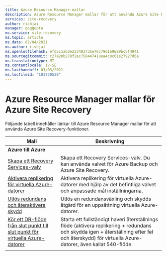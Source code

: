 ```yaml
---
title: Azure Resource Manager-mallar
description: Azure Resource Manager mallar för att använda Azure Site Recovery-funktioner.
services: site-recovery
author: rishjai
manager: gaggupta
ms.service: site-recovery
ms.topic: article
ms.date: 02/04/2021
ms.author: rishjai
ms.openlocfilehash: efd5c1ab3e23348373be76c79d1b9689bc5f4941
ms.sourcegitcommit: c27a20b278f2ac758447418ea4c8c61e27927d6a
ms.translationtype: MT
ms.contentlocale: sv-SE
ms.lasthandoff: 03/03/2021
ms.locfileid: "101720536"
---
```

# <a name="azure-resource-manager-templates-for-azure-site-recovery"></a>Azure Resource Manager mallar för Azure Site Recovery

Följande tabell innehåller länkar till Azure Resource Manager mallar för att använda Azure Site Recovery-funktioner.

| Mall | Beskrivning |
|---|---|
|**Azure till Azure** | |
| [Skapa ett Recovery Services-valv](./quickstart-create-vault-template.md)| Skapa ett Recovery Services-valv. Du kan använda valvet för Azure Backup och Azure Site Recovery. |
| [Aktivera replikering för virtuella Azure-datorer](https://aka.ms/asr-arm-enable-replication) | Aktivera replikering för virtuella Azure-datorer med hjälp av det befintliga valvet och anpassade mål inställningarna.|
| [Utlös redundans och återaktivera skydd](https://aka.ms/asr-arm-failover-reprotect) | Utlös en redundansväxling och skydds åtgärd för en uppsättning virtuella Azure-datorer. |
| [Kör ett DR-flöde från slut punkt till slut punkt för virtuella Azure-datorer](https://aka.ms/asr-arm-e2e-flow) | Starta ett fullständigt haveri återställnings flöde (aktivera replikering + redundans och skydda igen + återställning efter fel och återskydd) för virtuella Azure-datorer, även kallat 540-flöde.|
|   |   |